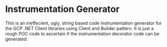 # Instrumentation Generator

This is an ineffecient, ugly, string based code instrumentation generator for the GCP .NET Client libraries using Client and Builder pattern.
It is just a rough POC code to ascertain if the instrumentation decorator code can be generated.
